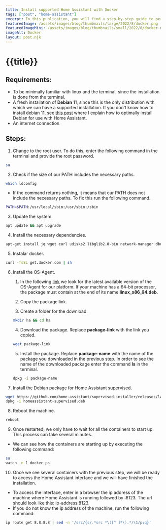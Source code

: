 ```yaml
---
title: Install supported Home Assistant with Docker
tags: ["post", "home-assistant"]
excerpt: In this publication, you will find a step-by-step guide to perform a supported home assistant installation with docker.
featuredImage: /assets/images/blog/thumbnails/large/2022/8/docker.png
featuredImageMini: /assets/images/blog/thumbnails/small/2022/8/docker-mini.png
imageAlt: Docker
layout: post.njk
---
```


# {{title}}
## Requirements:
- To be minimally familiar with linux and the terminal, since the installation is done from the terminal.
- A fresh installation of **Debian 11**, since this is the only distribution with which we can have a supported installation. If you don't know how to install debian 11, see [this post]() where I explain how to optimally install Debian for use with Home Assistant.
- An internet connection.

## Steps:
1. Change to the root user. To do this, enter the following command in the terminal and provide the root password.
```bash
su
```
2. Check if the size of our PATH includes the necessary paths.
```bash
which ldconfig
```
- If the command returns nothing, it means that our PATH does not include the necessary paths. To fix this run the following command.
```bash
PATH=$PATH:/usr/local/sbin:/usr/sbin:/sbin
```

3. Update the system.
```bash
apt update && apt upgrade
```
4. Install the necessary dependencies.
```bash
apt-get install jq wget curl udisks2 libglib2.0-bin network-manager dbus -y
```
5. Instalar docker.
```bash
curl -fsSL get.docker.com | sh
```
6. Install the OS-Agent.
    1. In the following [link](https://github.com/home-assistant/os-agent/releases) we look for the latest available version of the OS-Agent for our platform. If your machine has a 64-bit processor, the package must contain at the end of its name **linux_x86_64.deb**.

    2. Copy the package link.

    3. Create a folder for the download.
    ```bash
    mkdir ha && cd ha
    ```

    4. Download the package. Replace **package-link** with the link you copied.
    ```bash
    wget package-link
    ```

    5. Install the package. Replace **package-name** with the name of the package you downloaded in the previous step. In order to see the name of the downloaded package enter the command **ls** in the terminal.
    ```bash
    dpkg -i package-name
    ```
7. Install the Debian package for Home Assistant supervised.
```bash
wget https://github.com/home-assistant/supervised-installer/releases/latest/download/homeassistant-supervised.deb
dpkg -i homeassistant-supervised.deb
```
8. Reboot the machine.
```bash
reboot
```

9. Once restarted, we only have to wait for all the containers to start up. This process can take several minutes.
- We can see how the containers are starting up by executing the following command:
```bash
su
watch -n 1 docker ps
```

10. Once we see several containers with the previous step, we will be ready to access the Home Assistant interface and we will have finished the installation.
- To access the interface, enter in a browser the ip address of the machine where Home Assistant is running followed by :8123. The url should look like this: ip-address:8123.
- If you do not know the ip address of the machine, run the following command:
```bash
ip route get 8.8.8.8 | sed -n '/src/{s/.*src *\([^ ]*\).*/\1/p;q}'
```